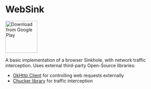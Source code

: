 # WebSink


[<img src="https://play.google.com/intl/en_us/badges/images/generic/en_badge_web_generic.png" 
      alt="Download from Google Play" 
      height="100">](https://play.google.com/store/apps/details?id=com.sid.websink)

A basic implementation of a browser Sinkhole, with network traffic interception.
Uses external third-party Open-Source libraries:
- [OkHttp Client](https://square.github.io/okhttp) for controlling web requests externally
- [Chucker library](https://github.com/ChuckerTeam/chucker) for traffic interception
